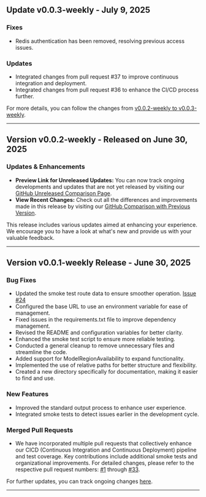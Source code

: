 ## Update v0.0.3-weekly - July 9, 2025

### Fixes
- Redis authentication has been removed, resolving previous access issues.

### Updates
- Integrated changes from pull request #37 to improve continuous integration and deployment.
- Integrated changes from pull request #36 to enhance the CI/CD process further.

For more details, you can follow the changes from [v0.0.2-weekly to v0.0.3-weekly](https://github.com/getjavelin/javelin-iac/compare/v0.0.2-weekly...v0.0.3-weekly).

---

## Version v0.0.2-weekly - Released on June 30, 2025

### Updates & Enhancements

- **Preview Link for Unreleased Updates:** You can now track ongoing developments and updates that are not yet released by visiting our [GitHub Unreleased Comparison Page](https://github.com/getjavelin/compare/v0.0.2-weekly...HEAD).
- **View Recent Changes:** Check out all the differences and improvements made in this release by visiting our [GitHub Comparison with Previous Version](https://github.com/getjavelin/compare/v0.0.1-weekly...v0.0.2-weekly).

This release includes various updates aimed at enhancing your experience. We encourage you to have a look at what's new and provide us with your valuable feedback.

---

## Version v0.0.1-weekly Release - June 30, 2025

### Bug Fixes
- Updated the smoke test route data to ensure smoother operation. [Issue #24](https://github.com/getjavelin/issues/24)
- Configured the base URL to use an environment variable for ease of management.
- Fixed issues in the requirements.txt file to improve dependency management.
- Revised the README and configuration variables for better clarity.
- Enhanced the smoke test script to ensure more reliable testing.
- Conducted a general cleanup to remove unnecessary files and streamline the code.
- Added support for ModelRegionAvailability to expand functionality.
- Implemented the use of relative paths for better structure and flexibility.
- Created a new directory specifically for documentation, making it easier to find and use.

### New Features
- Improved the standard output process to enhance user experience.
- Integrated smoke tests to detect issues earlier in the development cycle.

### Merged Pull Requests
- We have incorporated multiple pull requests that collectively enhance our CICD (Continuous Integration and Continuous Deployment) pipeline and test coverage. Key contributions include additional smoke tests and organizational improvements. For detailed changes, please refer to the respective pull request numbers: [#1](https://github.com/getjavelin/issues/1) through [#33](https://github.com/getjavelin/issues/33).

For further updates, you can track ongoing changes [here](https://github.com/getjavelin/compare/v0.0.1-weekly...HEAD).

---

